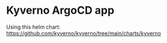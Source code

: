 # Kyverno ArgoCD app
Using this helm chart: https://github.com/kyverno/kyverno/tree/main/charts/kyverno
